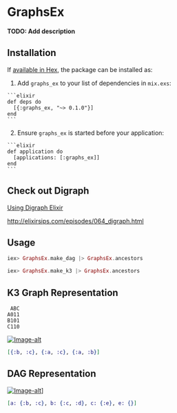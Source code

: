 # GraphsEx

**TODO: Add description**

## Installation

If [available in Hex](https://hex.pm/docs/publish), the package can be installed as:

  1. Add `graphs_ex` to your list of dependencies in `mix.exs`:

    ```elixir
    def deps do
      [{:graphs_ex, "~> 0.1.0"}]
    end
    ```

  2. Ensure `graphs_ex` is started before your application:

    ```elixir
    def application do
      [applications: [:graphs_ex]]
    end
    ```

## Check out Digraph

[Using Digraph Elixir](https://docs.google.com/document/d/1UXHNjjEWeQZ0f8mSCu5urUUyJePuiuBi646pKc8wejE/edit?usp=sharing)

http://elixirsips.com/episodes/064_digraph.html

## Usage

```elixir
iex> GraphsEx.make_dag |> GraphsEx.ancestors

iex> GraphsEx.make_k3 |> GraphsEx.ancestors
```

## K3 Graph Representation
```
 ABC
A011
B101
C110
```
[![Image-alt](https://docs.google.com/drawings/d/1yhf7ccwS2ETb7AKRepdf6z62ScrZfw0OgdVGBoOvmew/pub?w=960&h=720)](https://docs.google.com/drawings/d/1yhf7ccwS2ETb7AKRepdf6z62ScrZfw0OgdVGBoOvmew/edit)

```elixir
[{:b, :c}, {:a, :c}, {:a, :b}]
```
## DAG Representation

[![Image-alt](https://docs.google.com/drawings/d/1JTNSCS4pL3ZOakNSGLdHHT8mFSuiZIL8QYVVmKlw00o/pub?w=960&h=720)](https://docs.google.com/drawings/d/1JTNSCS4pL3ZOakNSGLdHHT8mFSuiZIL8QYVVmKlw00o/edit)]

```elixir
[a: {:b, :c}, b: {:c, :d}, c: {:e}, e: {}]
```
